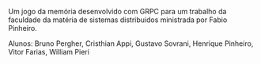 Um jogo da memória desenvolvido com GRPC para um trabalho da faculdade da matéria de sistemas distribuidos ministrada por Fabio Pinheiro.

Alunos: Bruno Pergher, Cristhian Appi, Gustavo Sovrani, Henrique Pinheiro, Vitor Farias, William Pieri
